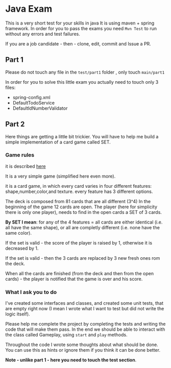 # Java Exam

This is a very short test for your skills in java
It is using maven + spring framework.
In order for you to pass the exams you need ``Mvn Test``
to run without any errors and test failures.

If you are a job candidate - then - clone, edit, commit and Issue a PR.

## Part 1
Please do not touch any file in the ``test/part1`` folder ,
only touch ``main/part1``

In order for you to solve this little exam you actually
need to touch only 3 files:
* spring-config.xml
* DefaultTodoService
* DefaultIdNumberValidator


## Part 2
Here things are getting a little bit trickier. You will have
to help me build a simple implementation of a card game called
SET. 

### Game rules
it is described [here](https://en.wikipedia.org/wiki/Set_%28card_game%29)


It is a very simple game (simplified here even more).

it is a card game, in which every card varies in four different
features: shape,number,color,and texture. every feature has 3 different options.

The deck is composed from 81 cards that are all different (3^4)
In the beginning of the game 12 cards are open.
The player (here for simplicity there is only one player),
needs to find in the open cards  a SET of 3 cards.

**By SET I mean**:
for any of the 4 features = all cards are either  identical
(i.e. all have the same shape), or all are completly different (i.e.
none have the same color).

If the set is valid - the score of the player is raised by 1, otherwise
it is decreased by 1.

If the set is valid - then the 3 cards are replaced by
3 new fresh ones rom the deck.

When all the cards are finished (from the deck and then from the open 
cards) - the player is notified that the game is over and his score.

 ### What I ask you to do
 
 I've created some interfaces and classes, and created some unit tests,
that are empty right now (I mean I wrote what I want to test but
did not write the logic itself). 

Please help me complete the project by completing the tests and 
writing the code that will make them pass. In the end we should be able
to interact with the class called Gameplay, using `start` and
`play` methods. 

 Throughout the code I wrote some thoughts about what should be done.
 You can use this as hints or ignore them if you think it can
 be done better.
 
 **Note - unlike part 1 - here you need to touch the test section**.
 
